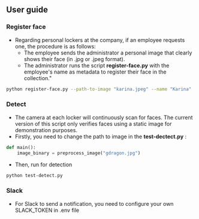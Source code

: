 ## User guide
### Register face
- Regarding personal lockers at the company, if an employee requests one, the procedure is as follows:
    + The employee sends the administrator a personal image that clearly shows their face (in .jpg or .jpeg format).
    + The administrator runs the script **register-face.py** with the employee's name as metadata to register their face in the collection."
```bash
python register-face.py --path-to-image "karina.jpeg" --name "Karina"
```

### Detect
- The camera at each locker will continuously scan for faces. The current version of this script only verifies faces using a static image for demonstration purposes.
- Firstly, you need to change the path to image in the **test-dectect.py** :
```python
def main():
    image_binary = preprocess_image("gdragon.jpg")
```
- Then, run for detection
```bash
python test-detect.py
```

### Slack
- For Slack to send a notification, you need to configure your own SLACK_TOKEN in .env file
